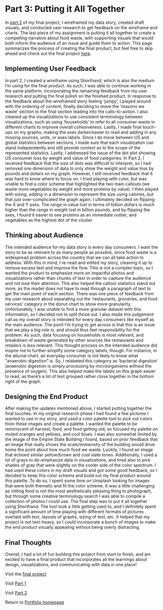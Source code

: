 # Part 3: Putting it All Together

In [part 2](final_project_part_2.md) of my final project, I wireframed my data story, created draft visuals, and conducted user research to get feedback on the wireframe and charts. The last piece of my assignment is putting it all together to create a compelling narrative about food waste, with supporting visuals that would both inform the audience of an issue and guide them to action. This page summarizes the process of creating the final product, but feel free to skip ahead and check out the final project [here](https://carnegiemellon.shorthandstories.com/waste-not-want-not/index.html). 

## Implementing User Feedback

In part 2, I created a wireframe using Shorthand, which is also the medium I’m using for the final product. As such, I was able to continue working in the same platform, incorporating the remaining feedback from my user research and putting the final polish on the finished product. 
In response to the feedback about the wireframed story feeling ‘jumpy’, I played around with the ordering of content, finally deciding to move the ‘reasons we waste’ section to the final section leading into the calls-to-action. I also cleaned up the visualizations to use consistent terminology between visualizations, such as using ‘households’ to refer to all consumer waste in different charts to improve overall cohesiveness. 
Lastly, I made final touch-ups on my graphs, making the axes darker/easier to read and adding in any missing sources, units, or axes labels. Since I do move between US and global statistics between sections, I made sure that each visualization can stand independently and still provide context as to the scope of the represented statistics. Lastly, I addressed the issue of the dot plot showing US consumer loss by weight and value of food categories. In Part 2, I received feedback that the size of dots was difficult to interpret, so I had removed one dimension of data to only show the weight and value loss by pounds and dollars on my graph. However, I still received feedback that it was hard to know where to focus on. I tried playing with color, but was unable to find a color scheme that highlighted the two main callouts (we waste more vegetables by weight and more proteins by value). I then played with sizing, adding in a dimension to represent the size using calories, but that just over-complicated the graph again. I ultimately decided on flipping the X and Y axes. The range in value lost in terms of billion dollars is much higher than the range in weight lost in billion pounds, and by flipping the axes, I found it easier to see proteins as an immediate outlier, and vegetables as the highest dot of the cluster. 

## Thinking about Audience

The intended audience for my data story is every day consumers. I want the story to be as relevant to as many people as possible, since food waste is a widespread problem across the country that we can all take action to address. With this in mind, I re-read and edited my story, cleaning it up to remove excess text and improve the flow. This is not a complex topic, so I wanted the product to emphasize more on impactful photos and visualizations rather than chunks of text in order to capture the audience and not lose their attention. This also helped the callout statistics stand out more, as the reader does not have to read through a paragraph of text to get the main point of each section. 
There was one piece of feedback from my user research about separating out the ‘restaurants, groceries, and food services’ category in the donut chart to show more granularity. Unfortunately, I was unable to find a more granular dataset with this information, so I decided not to split those out. I also made this judgement call as my overall story is intended for every day consumers like myself as the main audience. The point I’m trying to get across is that this is an issue that we play a big role in, and should thus feel responsibility for the problem. As such, data focusing on households is most relevant, and breakdown of waste generated by other sources like restaurants and retailers is less relevant. This thought process on the intended audience did inspire me to further simplify some category labels, though. For instance, in the alluvial chart, an everyday consumer is not likely to know what “anaerobic digestion” is. So, I relabeled this category as ‘bacterial digestion’ (anaerobic digestion is simply processing by microorganisms without the presence of oxygen). This also helped make the labels on this graph easier to read, as there’s a lot of text grouped rather close together in the bottom right of the graph.

## Designing the End Product

After making the updates mentioned above, I started putting together the final touches. In my original research phase I had found a few pictures I wanted to use in my story, and used a color palette tool to pick out colors from these images and create a palette. I wanted the palette to be reminiscent of harvest, food, and food getting old, so focused my palette on muted oranges and yellows, and cool blues. I was also somewhat limited by the image of the Empire State Building I found, based on prior feedback that an image that really shows the scale/immensity of the building would drive home the point about how much food we waste. Luckily, I found an image that echoed similar yellow/brown and cool slate tones. Additionally, I used a lot of grays to de-emphasize data in visualizations, and tried also to pick shades of gray that were slightly on the cooler side of the color spectrum. I had used these colors in my draft visuals and got some good feedback, so I decided to keep this color schema and build out my final product around this palette. To do so, I spent some time on Unsplash looking for images that were both thematic and fit the color scheme. It was a little challenging as rotting food is not the most aesthetically pleasing thing to photograph, but through some creative terminology search I was able to compile a collection of photos I could use. 
The final step was to put it all together using Shorthand. The tool took a little getting used to, and I definitely spent a significant amount of time playing with different formats of pictures overlaid with text, layouts of graphs, sizing of text, etc. It helped that my project is not text-heavy, so I could incorporate a bunch of images to make the end product visually appealing without being overly distracting. 

## Final Thoughts

Overall, I had a lot of fun building this project from start to finish, and am excited to have a final product that incorporates all the learnings about design, visualizations, and communicating with data in one place! 

Visit the [final project](https://carnegiemellon.shorthandstories.com/waste-not-want-not/index.html)

Visit [Part 1](/final_project_part_1.md)

Visit [Part 2](/final_project_part_2.md)

Return to [Portfolio homepage](/README.md)

